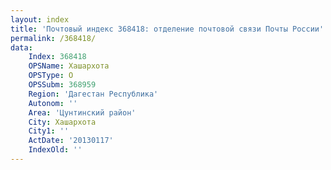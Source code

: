 ```yaml
---
layout: index
title: 'Почтовый индекс 368418: отделение почтовой связи Почты России'
permalink: /368418/
data:
    Index: 368418
    OPSName: Хашархота
    OPSType: О
    OPSSubm: 368959
    Region: 'Дагестан Республика'
    Autonom: ''
    Area: 'Цунтинский район'
    City: Хашархота
    City1: ''
    ActDate: '20130117'
    IndexOld: ''
---
```

